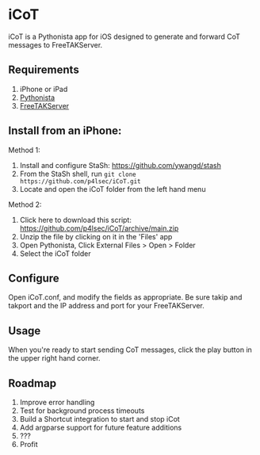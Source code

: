 # iCoT

iCoT is a Pythonista app for iOS designed to generate and forward CoT messages to FreeTAKServer. 

## Requirements

1. iPhone or iPad
2. [Pythonista](http://omz-software.com/pythonista/)
3. [FreeTAKServer](https://github.com/FreeTAKTeam/FreeTakServer)

## Install from an iPhone:

Method 1: 
  
1. Install and configure StaSh: https://github.com/ywangd/stash
2. From the StaSh shell, run `git clone https://github.com/p4lsec/iCoT.git`
3. Locate and open the iCoT folder from the left hand menu

Method 2:

1.  Click here to download this script: https://github.com/p4lsec/iCoT/archive/main.zip
2.  Unzip the file by clicking on it in the 'Files' app
3.  Open Pythonista, Click External Files > Open > Folder
4.  Select the iCoT folder

## Configure

Open iCoT.conf, and modify the fields as appropriate.  Be sure takip and takport and the IP address and port for your FreeTAKServer. 

## Usage

When you're ready to start sending CoT messages, click the play button in the upper right hand corner.  

## Roadmap

1. Improve error handling
2. Test for background process timeouts
3. Build a Shortcut integration to start and stop iCot
4. Add argparse support for future feature additions
5. ???
6. Profit
